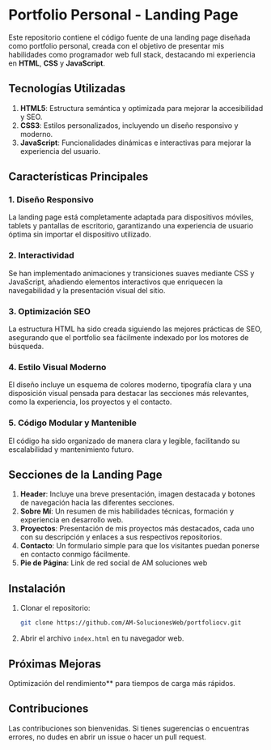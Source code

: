 
# Portfolio Personal - Landing Page

Este repositorio contiene el código fuente de una landing page diseñada como portfolio personal, creada con el objetivo de presentar mis habilidades como programador web full stack, destacando mi experiencia en **HTML**, **CSS** y **JavaScript**.

## Tecnologías Utilizadas

1. **HTML5**: Estructura semántica y optimizada para mejorar la accesibilidad y SEO.
2. **CSS3**: Estilos personalizados, incluyendo un diseño responsivo y moderno.
3. **JavaScript**: Funcionalidades dinámicas e interactivas para mejorar la experiencia del usuario.

## Características Principales

### 1. **Diseño Responsivo**
   La landing page está completamente adaptada para dispositivos móviles, tablets y pantallas de escritorio, garantizando una experiencia de usuario óptima sin importar el dispositivo utilizado.

### 2. **Interactividad**
   Se han implementado animaciones y transiciones suaves mediante CSS y JavaScript, añadiendo elementos interactivos que enriquecen la navegabilidad y la presentación visual del sitio.

### 3. **Optimización SEO**
   La estructura HTML ha sido creada siguiendo las mejores prácticas de SEO, asegurando que el portfolio sea fácilmente indexado por los motores de búsqueda.

### 4. **Estilo Visual Moderno**
   El diseño incluye un esquema de colores moderno, tipografía clara y una disposición visual pensada para destacar las secciones más relevantes, como la experiencia, los proyectos y el contacto.

### 5. **Código Modular y Mantenible**
   El código ha sido organizado de manera clara y legible, facilitando su escalabilidad y mantenimiento futuro.

## Secciones de la Landing Page

1. **Header**: Incluye una breve presentación, imagen destacada y botones de navegación hacia las diferentes secciones.
2. **Sobre Mí**: Un resumen de mis habilidades técnicas, formación y experiencia en desarrollo web.
3. **Proyectos**: Presentación de mis proyectos más destacados, cada uno con su descripción y enlaces a sus respectivos repositorios.
4. **Contacto**: Un formulario simple para que los visitantes puedan ponerse en contacto conmigo fácilmente.
5. **Pie de Página**: Link de red social de AM soluciones web 

## Instalación

1. Clonar el repositorio:

   ```bash
   git clone https://github.com/AM-SolucionesWeb/portfoliocv.git
   ```

2. Abrir el archivo `index.html` en tu navegador web.

## Próximas Mejoras

 Optimización del rendimiento** para tiempos de carga más rápidos.


## Contribuciones

Las contribuciones son bienvenidas. Si tienes sugerencias o encuentras errores, no dudes en abrir un issue o hacer un pull request.
